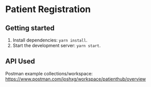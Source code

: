 # Patient Registration

## Getting started

1. Install dependencies: `yarn install`.
2. Start the development server: `yarn start`.

## API Used

Postman example collections/workspace: https://www.postman.com/joshxg/workspace/patienthub/overview
